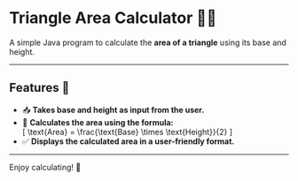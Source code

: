 # Triangle Area Calculator 📐✨

A simple Java program to calculate the **area of a triangle** using its base and height.

---

## Features 🚀

- 📥 **Takes base and height as input from the user.**  
- 🧮 **Calculates the area using the formula:**  
  \[
  \text{Area} = \frac{\text{Base} \times \text{Height}}{2}
  \]
- ✅ **Displays the calculated area in a user-friendly format.**  

---

Enjoy calculating! 🌟
